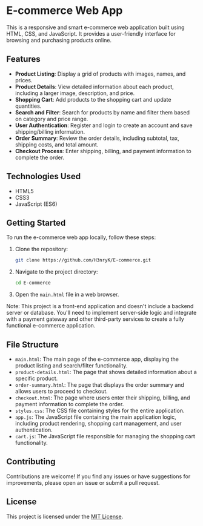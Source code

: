 # E-commerce Web App

This is a responsive and smart e-commerce web application built using HTML, CSS, and JavaScript. It provides a user-friendly interface for browsing and purchasing products online.

## Features

- **Product Listing**: Display a grid of products with images, names, and prices.
- **Product Details**: View detailed information about each product, including a larger image, description, and price.
- **Shopping Cart**: Add products to the shopping cart and update quantities.
- **Search and Filter**: Search for products by name and filter them based on category and price range.
- **User Authentication**: Register and login to create an account and save shipping/billing information.
- **Order Summary**: Review the order details, including subtotal, tax, shipping costs, and total amount.
- **Checkout Process**: Enter shipping, billing, and payment information to complete the order.

## Technologies Used

- HTML5
- CSS3
- JavaScript (ES6)

## Getting Started

To run the e-commerce web app locally, follow these steps:

1. Clone the repository:

   ```bash
   git clone https://github.com/H3nryK/E-commerce.git

2. Navigate to the project directory:

   ```bash
   cd E-commerce

3. Open the `main.html` file in a web browser.

Note: This project is a front-end application and doesn't include a backend server or database. You'll need to implement server-side logic and integrate with a payment gateway and other third-party services to create a fully functional e-commerce application.

## File Structure

- `main.html`: The main page of the e-commerce app, displaying the product listing and search/filter functionality.
- `product-details.html`: The page that shows detailed information about a specific product.
- `order-summary.html`: The page that displays the order summary and allows users to proceed to checkout.
- `checkout.html`: The page where users enter their shipping, billing, and payment information to complete the order.
- `styles.css`: The CSS file containing styles for the entire application.
- `app.js`: The JavaScript file containing the main application logic, including product rendering, shopping cart management, and user authentication.
- `cart.js`: The JavaScript file responsible for managing the shopping cart functionality.

## Contributing

Contributions are welcome! If you find any issues or have suggestions for improvements, please open an issue or submit a pull request.

## License

This project is licensed under the [MIT License](LICENSE).
